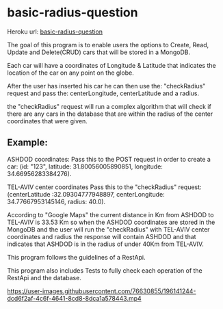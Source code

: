 # basic-radius-question

Heroku url: <a href="https://basic-question.herokuapp.com/swagger-ui.html/">basic-radius-question</a>

The goal of this program is to enable users the options to Create, Read, Update and Delete(CRUD) cars that will be stored in a MongoDB.

Each car will have a coordinates of Longitude & Latitude that indicates the location of the car on any point on the globe.

After the user has inserted his car he can then use the: "checkRadius" request and pass the: centerLongitude, centerLatitude and a radius.

the "checkRadius" request will run a complex algorithm that will check if there are any cars in the database that are within the radius of the center coordinates that were given.

## Example:
ASHDOD coordinates:
Pass this to the POST request in order to create a car: (id: "123", latitude: 31.80056005890851, longitude: 34.66956283384276).

TEL-AVIV center coordinates
Pass this to the "checkRadius" request: (centerLatitude :32.09304777948897, centerLongitude: 34.77667953145146, radius: 40.0).

According to "Google Maps" the current distance in Km from ASHDOD to TEL-AVIV is 33.53 Km so when the ASHDOD coordinates are stored in the MongoDB and the user will run
the "checkRadius" with TEL-AVIV center coordinates and radius the response will contain ASHDOD and that indicates that ASHDOD is in the radius of 
under 40Km from TEL-AVIV.

This program follows the guidelines of a RestApi.

This program also includes Tests to fully check each operation of the RestApi and the database.

https://user-images.githubusercontent.com/76630855/196141244-dcd6f2af-4c6f-4641-8cd8-8dca1a578443.mp4
